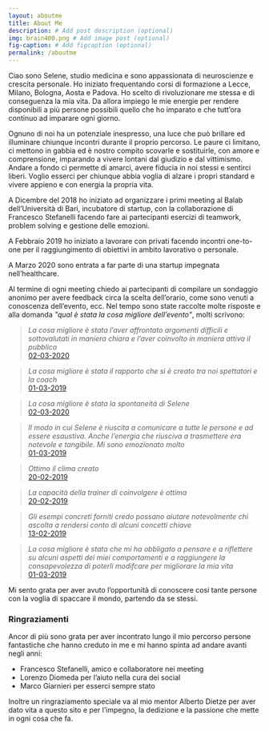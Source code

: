 ```yaml
---
layout: aboutme
title: About Me
description: # Add post description (optional)
img: brain400.png # Add image post (optional)
fig-caption: # Add figcaption (optional)
permalink: /aboutme
---
```

Ciao sono Selene, studio medicina e sono appassionata di neuroscienze e crescita personale. Ho iniziato frequentando corsi di formazione a Lecce, Milano, Bologna, Aosta e Padova. Ho scelto di rivoluzionare me stessa e di conseguenza la mia vita. Da allora impiego le mie energie per rendere disponibili a più persone possibili quello che ho imparato e che tutt’ora continuo ad imparare ogni giorno.

Ognuno di noi ha un potenziale inespresso, una luce che può brillare ed illuminare chiunque incontri durante il proprio percorso. Le paure ci limitano, ci mettono in gabbia ed è nostro compito scovarle e sostituirle, con amore e comprensione, imparando a vivere lontani dal giudizio e dal vittimismo. Andare a fondo ci permette di amarci, avere fiducia in noi stessi e sentirci liberi. Voglio esserci per chiunque abbia voglia di alzare i propri standard e vivere appieno e con energia la propria vita.

A Dicembre del 2018 ho iniziato ad organizzare i primi meeting al Balab dell’Università di Bari, incubatore di startup, con la collaborazione di Francesco Stefanelli facendo fare ai partecipanti esercizi di teamwork, problem solving e gestione delle emozioni.

A Febbraio 2019 ho iniziato a lavorare con privati facendo incontri one-to-one per il raggiungimento di obiettivi in ambito lavorativo o personale.

A Marzo 2020 sono entrata a far parte di una startup impegnata nell’healthcare.

Al termine di ogni meeting chiedo ai partecipanti di compilare un sondaggio anonimo per avere feedback circa la scelta dell’orario, come sono venuti a conoscenza dell’evento, ecc. Nel tempo sono state raccolte molte risposte e alla domanda _"qual è stata la cosa migliore dell’evento"_, molti scrivono:

> _La cosa migliore è stata l’aver affrontato argomenti difficili e sottovalutati in maniera chiara e l’aver coinvolto in maniera attiva il pubblico_<br>[02-03-2020](https://selenecolapietra.it/la-scienza-delle-emozioni/)

> _La cosa migliore è stata il rapporto che si è creato tra noi spettatori e la coach_<br>[01-03-2019](https://selenecolapietra.it/subire-o-agire/)

> _La cosa migliore è stata la spontaneità di Selene_<br>[02-03-2020](https://selenecolapietra.it/la-scienza-delle-emozioni/)

> _Il modo in cui Selene è riuscita a comunicare a tutte le persone e ad essere esaustiva. Anche l’energia che riusciva a trasmettere era notevole e tangibile. Mi sono emozionato molto_<br>[01-03-2019](https://selenecolapietra.it/subire-o-agire/)

> _Ottimo il clima creato_<br>[20-02-2019](https://selenecolapietra.it/Inconscio-e-neuroscienze/)

> _La capacità della trainer di coinvolgere è ottima_<br>[20-02-2019](https://selenecolapietra.it/Inconscio-e-neuroscienze/)

> _Gli esempi concreti forniti credo possano aiutare notevolmente chi ascolta a rendersi conto di alcuni concetti chiave_<br>[13-02-2019](https://selenecolapietra.it/gestione-delle-emozioni/)

> _La cosa migliore è stata che mi ha obbligato a pensare e a riflettere su alcuni aspetti dei miei comportamenti e a raggiungere la consapevolezza di poterli modifcare per migliorare la mia vita_<br>[01-03-2019](https://selenecolapietra.it/subire-o-agire/)

Mi sento grata per aver avuto l’opportunità di conoscere cosí tante persone con la voglia di spaccare il mondo, partendo da se stessi.


### Ringraziamenti
Ancor di più sono grata per aver incontrato lungo il mio percorso persone fantastiche che hanno creduto in me e mi hanno spinta ad andare avanti negli anni:
* Francesco Stefanelli, amico e collaboratore nei meeting
* Lorenzo Diomeda per l’aiuto nella cura dei social
* Marco Giarnieri per esserci sempre stato


Inoltre un ringraziamento speciale va al mio mentor Alberto Dietze per aver dato vita a questo sito e per l’impegno, la dedizione e la passione che mette in ogni cosa che fa.
